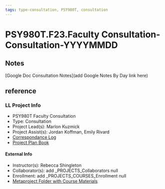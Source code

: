 ```yaml
---
tags: type-consultation, PSY980T, consultation
---
```

# PSY980T.F23.Faculty Consultation-Consultation-YYYYMMDD

## Notes
[Google Doc Consultation Notes](add Google Notes By Day link here)

## reference
### LL Project Info
* PSY980T Faculty Consultation
* Type: Consultation
* Project Lead(s): Marlon Kuzmick
* Project Assist(s): Jordan Koffman, Emily Rivard
* [Correspondance Log](https://drive.google.com/drive/folders/1lj5Dyp71BgKdBSnphOgic5_O9yvcwVyA?usp=drive_link)
* [Project Plan Book](https://hackmd.io/@ll-23-24/B1Nnper03)

#### External Info
* Instructor(s): Rebecca Shingleton
* Collaborator(s): add _PROJECTS_Collaborators null
* Enrollment: add _PROJECTS_COURSES_Enrollment null
* [Metaproject Folder with Course Materials](https://drive.google.com/drive/folders/1Ve9kfAF8xgEyKMH5cXmZW3T5P6c0MVTL)
